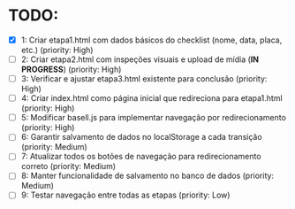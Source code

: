 # TODO:

- [x] 1: Criar etapa1.html com dados básicos do checklist (nome, data, placa, etc.) (priority: High)
- [ ] 2: Criar etapa2.html com inspeções visuais e upload de mídia (**IN PROGRESS**) (priority: High)
- [ ] 3: Verificar e ajustar etapa3.html existente para conclusão (priority: High)
- [ ] 4: Criar index.html como página inicial que redireciona para etapa1.html (priority: High)
- [ ] 5: Modificar basell.js para implementar navegação por redirecionamento (priority: High)
- [ ] 6: Garantir salvamento de dados no localStorage a cada transição (priority: Medium)
- [ ] 7: Atualizar todos os botões de navegação para redirecionamento correto (priority: Medium)
- [ ] 8: Manter funcionalidade de salvamento no banco de dados (priority: Medium)
- [ ] 9: Testar navegação entre todas as etapas (priority: Low)
